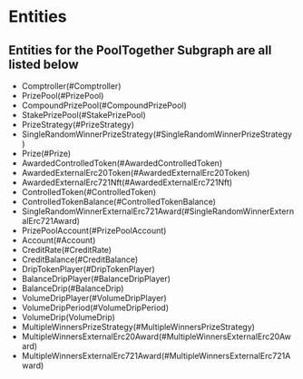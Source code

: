 # Entities

## Entities for the PoolTogether Subgraph are all listed below
- Comptroller(#Comptroller)
- PrizePool(#PrizePool)
- CompoundPrizePool(#CompoundPrizePool)
- StakePrizePool(#StakePrizePool)
- PrizeStrategy(#PrizeStrategy)
- SingleRandomWinnerPrizeStrategy(#SingleRandomWinnerPrizeStrategy)
- Prize(#Prize)
- AwardedControlledToken(#AwardedControlledToken)
- AwardedExternalErc20Token(#AwardedExternalErc20Token)
- AwardedExternalErc721Nft(#AwardedExternalErc721Nft)
- ControlledToken(#ControlledToken)
- ControlledTokenBalance(#ControlledTokenBalance)
- SingleRandomWinnerExternalErc721Award(#SingleRandomWinnerExternalErc721Award)
- PrizePoolAccount(#PrizePoolAccount)
- Account(#Account)
- CreditRate(#CreditRate)
- CreditBalance(#CreditBalance)
- DripTokenPlayer(#DripTokenPlayer)
- BalanceDripPlayer(#BalanceDripPlayer)
- BalanceDrip(#BalanceDrip)
- VolumeDripPlayer(#VolumeDripPlayer)
- VolumeDripPeriod(#VolumeDripPeriod)
- VolumeDrip(VolumeDrip)
- MultipleWinnersPrizeStrategy(#MultipleWinnersPrizeStrategy)
- MultipleWinnersExternalErc20Award(#MultipleWinnersExternalErc20Award)
- MultipleWinnersExternalErc721Award(#MultipleWinnersExternalErc721Award)
